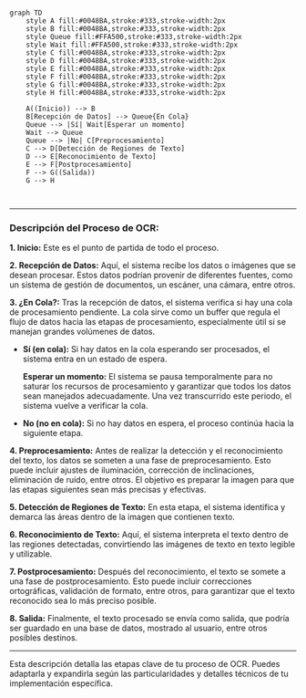 ```mermaid

graph TD
    style A fill:#0048BA,stroke:#333,stroke-width:2px
    style B fill:#0048BA,stroke:#333,stroke-width:2px
    style Queue fill:#FFA500,stroke:#333,stroke-width:2px
    style Wait fill:#FFA500,stroke:#333,stroke-width:2px
    style C fill:#0048BA,stroke:#333,stroke-width:2px
    style D fill:#0048BA,stroke:#333,stroke-width:2px
    style E fill:#0048BA,stroke:#333,stroke-width:2px
    style F fill:#0048BA,stroke:#333,stroke-width:2px
    style G fill:#0048BA,stroke:#333,stroke-width:2px
    style H fill:#0048BA,stroke:#333,stroke-width:2px

    A((Inicio)) --> B
    B[Recepción de Datos] --> Queue{En Cola}
    Queue --> |Sí| Wait[Esperar un momento]
    Wait --> Queue
    Queue --> |No| C[Preprocesamiento]
    C --> D[Detección de Regiones de Texto]
    D --> E[Reconocimiento de Texto]
    E --> F[Postprocesamiento]
    F --> G((Salida))
    G --> H



```


---

### Descripción del Proceso de OCR:

**1. Inicio:** 
Este es el punto de partida de todo el proceso.

**2. Recepción de Datos:** 
Aquí, el sistema recibe los datos o imágenes que se desean procesar. Estos datos podrían provenir de diferentes fuentes, como un sistema de gestión de documentos, un escáner, una cámara, entre otros.

**3. ¿En Cola?:** 
Tras la recepción de datos, el sistema verifica si hay una cola de procesamiento pendiente. La cola sirve como un buffer que regula el flujo de datos hacia las etapas de procesamiento, especialmente útil si se manejan grandes volúmenes de datos.

- **Sí (en cola):** Si hay datos en la cola esperando ser procesados, el sistema entra en un estado de espera.

    **Esperar un momento:** 
    El sistema se pausa temporalmente para no saturar los recursos de procesamiento y garantizar que todos los datos sean manejados adecuadamente. Una vez transcurrido este periodo, el sistema vuelve a verificar la cola.

- **No (no en cola):** Si no hay datos en espera, el proceso continúa hacia la siguiente etapa.

**4. Preprocesamiento:** 
Antes de realizar la detección y el reconocimiento del texto, los datos se someten a una fase de preprocesamiento. Esto puede incluir ajustes de iluminación, corrección de inclinaciones, eliminación de ruido, entre otros. El objetivo es preparar la imagen para que las etapas siguientes sean más precisas y efectivas.

**5. Detección de Regiones de Texto:** 
En esta etapa, el sistema identifica y demarca las áreas dentro de la imagen que contienen texto. 

**6. Reconocimiento de Texto:** 
Aquí, el sistema interpreta el texto dentro de las regiones detectadas, convirtiendo las imágenes de texto en texto legible y utilizable.

**7. Postprocesamiento:** 
Después del reconocimiento, el texto se somete a una fase de postprocesamiento. Esto puede incluir correcciones ortográficas, validación de formato, entre otros, para garantizar que el texto reconocido sea lo más preciso posible.

**8. Salida:** 
Finalmente, el texto procesado se envía como salida, que podría ser guardado en una base de datos, mostrado al usuario, entre otros posibles destinos.

---

Esta descripción detalla las etapas clave de tu proceso de OCR. Puedes adaptarla y expandirla según las particularidades y detalles técnicos de tu implementación específica.